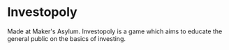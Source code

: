 # Investopoly
Made at Maker's Asylum. Investopoly is a game which aims to educate the general public on the basics of investing.
